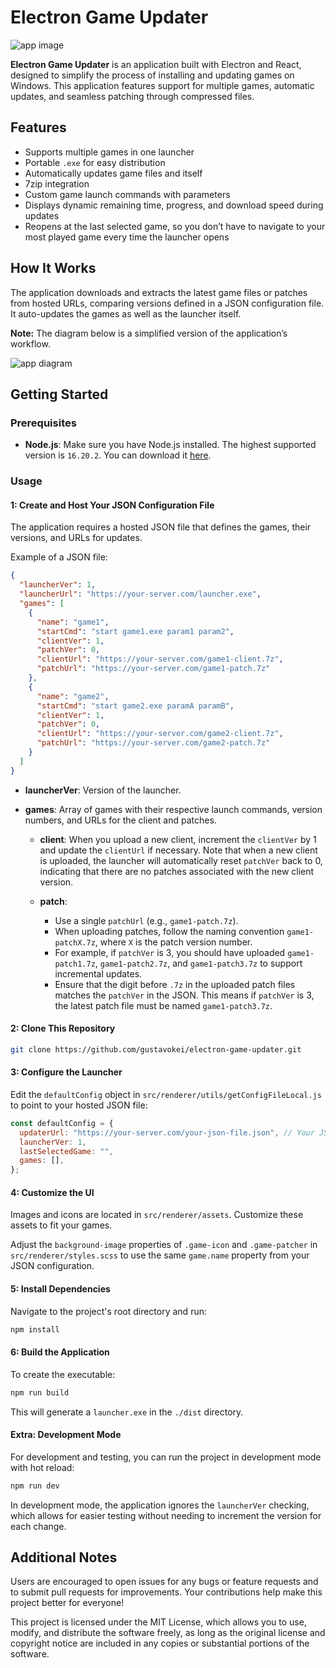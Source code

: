 # Electron Game Updater

![app image](https://i.imgur.com/8uKTodS.gif)

**Electron Game Updater** is an application built with Electron and React, designed to simplify the process of installing and updating games on Windows. This application features support for multiple games, automatic updates, and seamless patching through compressed files.

## Features

- Supports multiple games in one launcher
- Portable `.exe` for easy distribution
- Automatically updates game files and itself
- 7zip integration
- Custom game launch commands with parameters
- Displays dynamic remaining time, progress, and download speed during updates
- Reopens at the last selected game, so you don’t have to navigate to your most played game every time the launcher opens

## How It Works

The application downloads and extracts the latest game files or patches from hosted URLs, comparing versions defined in a JSON configuration file. It auto-updates the games as well as the launcher itself. 

**Note:** The diagram below is a simplified version of the application’s workflow.

![app diagram](https://i.imgur.com/D9jaGkl.png)

## Getting Started

### Prerequisites

- **Node.js**: Make sure you have Node.js installed. The highest supported version is `16.20.2`. You can download it [here](https://nodejs.org/en/download/).

### Usage

#### 1: Create and Host Your JSON Configuration File

   The application requires a hosted JSON file that defines the games, their versions, and URLs for updates.

   Example of a JSON file:

   ```json
   {
     "launcherVer": 1,
     "launcherUrl": "https://your-server.com/launcher.exe",
     "games": [
       {
         "name": "game1",
         "startCmd": "start game1.exe param1 param2",
         "clientVer": 1,
         "patchVer": 0,
         "clientUrl": "https://your-server.com/game1-client.7z",
         "patchUrl": "https://your-server.com/game1-patch.7z"
       },
       {
         "name": "game2",
         "startCmd": "start game2.exe paramA paramB",
         "clientVer": 1,
         "patchVer": 0,
         "clientUrl": "https://your-server.com/game2-client.7z",
         "patchUrl": "https://your-server.com/game2-patch.7z"
       }
     ]
   }
```

- **launcherVer**: Version of the launcher.

- **games**: Array of games with their respective launch commands, version numbers, and URLs for the client and patches.

  - **client**: When you upload a new client, increment the `clientVer` by 1 and update the `clientUrl` if necessary. Note that when a new client is uploaded, the launcher will automatically reset `patchVer` back to 0, indicating that there are no patches associated with the new client version.

  - **patch**:
    - Use a single `patchUrl` (e.g., `game1-patch.7z`).
    - When uploading patches, follow the naming convention `game1-patchX.7z`, where `X` is the patch version number.
    - For example, if `patchVer` is 3, you should have uploaded `game1-patch1.7z`, `game1-patch2.7z`, and `game1-patch3.7z` to support incremental updates.
    - Ensure that the digit before `.7z` in the uploaded patch files matches the `patchVer` in the JSON. This means if `patchVer` is 3, the latest patch file must be named `game1-patch3.7z`.


#### 2: Clone This Repository
```bash
git clone https://github.com/gustavokei/electron-game-updater.git
```

#### 3: Configure the Launcher
Edit the `defaultConfig` object in `src/renderer/utils/getConfigFileLocal.js` to point to your hosted JSON file:

```js
const defaultConfig = {
  updaterUrl: "https://your-server.com/your-json-file.json", // Your JSON URL goes here
  launcherVer: 1,
  lastSelectedGame: "",
  games: [],
};
```
#### 4: Customize the UI
Images and icons are located in `src/renderer/assets`. Customize these assets to fit your games.

Adjust the `background-image` properties of `.game-icon` and `.game-patcher` in `src/renderer/styles.scss` to use the same `game.name` property from your JSON configuration.

#### 5: Install Dependencies
Navigate to the project's root directory and run:

```bash
npm install
```

#### 6: Build the Application
To create the executable:

```bash
npm run build
```
This will generate a `launcher.exe` in the `./dist` directory.

#### Extra: Development Mode

For development and testing, you can run the project in development mode with hot reload:

```bash
npm run dev
```

In development mode, the application ignores the `launcherVer` checking, which allows for easier testing without needing to increment the version for each change.

## Additional Notes

Users are encouraged to open issues for any bugs or feature requests and to submit pull requests for improvements. Your contributions help make this project better for everyone!

This project is licensed under the MIT License, which allows you to use, modify, and distribute the software freely, as long as the original license and copyright notice are included in any copies or substantial portions of the software.

